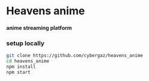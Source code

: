 # Heavens anime

#### anime streaming platform 

### setup locally

```bash
git clone https://github.com/cybergaz/heavens_anime
cd heavens_anime
npm install
npm start
```

